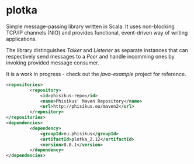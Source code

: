 # plotka

Simple message-passing library written in Scala. It uses non-blocking TCP/IP channels (NIO) and provides functional, event-driven way of writing applications.

The library distinguishes _Talker_ and _Listener_ as separate instances that can respectively send messages to a _Peer_ and handle incomming ones by invoking provided message consumer.

It is a work in progress - check out the _java-example_ project for reference.
 
```xml
<repositories>
         <repository>
             <id>phisikus-repo</id>
             <name>Phisikus' Maven Repository</name>
             <url>http://phisikus.eu/maven2</url>
         </repository>
</repositories>
<dependencies>
         <dependency>
             <groupId>eu.phisikus</groupId>
             <artifactId>plotka_2.12</artifactId>
             <version>0.0.1</version>
         </dependency>
</dependencies>
```


